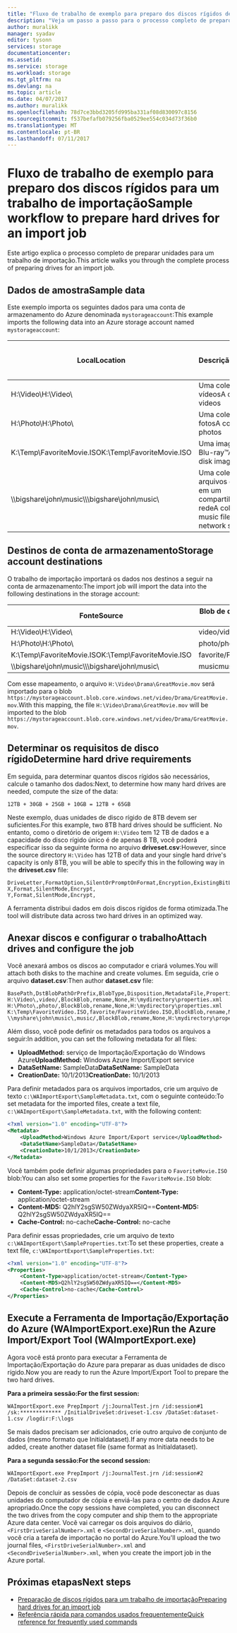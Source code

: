 ```yaml
---
title: "Fluxo de trabalho de exemplo para preparo dos discos rígidos de um trabalho de importação do serviço de Importação/Exportação do Azure | Microsoft Docs"
description: "Veja um passo a passo para o processo completo de preparo de unidades para um trabalho de importação no serviço de Importação/Exportação do Azure."
author: muralikk
manager: syadav
editor: tysonn
services: storage
documentationcenter: 
ms.assetid: 
ms.service: storage
ms.workload: storage
ms.tgt_pltfrm: na
ms.devlang: na
ms.topic: article
ms.date: 04/07/2017
ms.author: muralikk
ms.openlocfilehash: 78d7ce3bbd3205fd995ba331af08d830097c8156
ms.sourcegitcommit: f537befafb079256fba0529ee554c034d73f36b0
ms.translationtype: MT
ms.contentlocale: pt-BR
ms.lasthandoff: 07/11/2017
---
```

# <a name="sample-workflow-to-prepare-hard-drives-for-an-import-job"></a><span data-ttu-id="c19fa-103">Fluxo de trabalho de exemplo para preparo dos discos rígidos para um trabalho de importação</span><span class="sxs-lookup"><span data-stu-id="c19fa-103">Sample workflow to prepare hard drives for an import job</span></span>

<span data-ttu-id="c19fa-104">Este artigo explica o processo completo de preparar unidades para um trabalho de importação.</span><span class="sxs-lookup"><span data-stu-id="c19fa-104">This article walks you through the complete process of preparing drives for an import job.</span></span>

## <a name="sample-data"></a><span data-ttu-id="c19fa-105">Dados de amostra</span><span class="sxs-lookup"><span data-stu-id="c19fa-105">Sample data</span></span>

<span data-ttu-id="c19fa-106">Este exemplo importa os seguintes dados para uma conta de armazenamento do Azure denominada `mystorageaccount`:</span><span class="sxs-lookup"><span data-stu-id="c19fa-106">This example imports the following data into an Azure storage account named `mystorageaccount`:</span></span>

|<span data-ttu-id="c19fa-107">Local</span><span class="sxs-lookup"><span data-stu-id="c19fa-107">Location</span></span>|<span data-ttu-id="c19fa-108">Descrição</span><span class="sxs-lookup"><span data-stu-id="c19fa-108">Description</span></span>|<span data-ttu-id="c19fa-109">Tamanho dos dados</span><span class="sxs-lookup"><span data-stu-id="c19fa-109">Data size</span></span>|
|--------------|-----------------|-----|
|<span data-ttu-id="c19fa-110">H:\Video\\</span><span class="sxs-lookup"><span data-stu-id="c19fa-110">H:\Video\\</span></span> |<span data-ttu-id="c19fa-111">Uma coleção de vídeos</span><span class="sxs-lookup"><span data-stu-id="c19fa-111">A collection of videos</span></span>|<span data-ttu-id="c19fa-112">12 TB</span><span class="sxs-lookup"><span data-stu-id="c19fa-112">12 TB</span></span>|
|<span data-ttu-id="c19fa-113">H:\Photo\\</span><span class="sxs-lookup"><span data-stu-id="c19fa-113">H:\Photo\\</span></span> |<span data-ttu-id="c19fa-114">Uma coleção de fotos</span><span class="sxs-lookup"><span data-stu-id="c19fa-114">A collection of photos</span></span>|<span data-ttu-id="c19fa-115">30 GB</span><span class="sxs-lookup"><span data-stu-id="c19fa-115">30 GB</span></span>|
|<span data-ttu-id="c19fa-116">K:\Temp\FavoriteMovie.ISO</span><span class="sxs-lookup"><span data-stu-id="c19fa-116">K:\Temp\FavoriteMovie.ISO</span></span>|<span data-ttu-id="c19fa-117">Uma imagem de disco Blu-ray™</span><span class="sxs-lookup"><span data-stu-id="c19fa-117">A Blu-Ray™ disk image</span></span>|<span data-ttu-id="c19fa-118">25 GB</span><span class="sxs-lookup"><span data-stu-id="c19fa-118">25 GB</span></span>|
|<span data-ttu-id="c19fa-119">\\\bigshare\john\music\\</span><span class="sxs-lookup"><span data-stu-id="c19fa-119">\\\bigshare\john\music\\</span></span>|<span data-ttu-id="c19fa-120">Uma coleção de arquivos de música em um compartilhamento de rede</span><span class="sxs-lookup"><span data-stu-id="c19fa-120">A collection of music files on a network share</span></span>|<span data-ttu-id="c19fa-121">10 GB</span><span class="sxs-lookup"><span data-stu-id="c19fa-121">10 GB</span></span>|

## <a name="storage-account-destinations"></a><span data-ttu-id="c19fa-122">Destinos de conta de armazenamento</span><span class="sxs-lookup"><span data-stu-id="c19fa-122">Storage account destinations</span></span>

<span data-ttu-id="c19fa-123">O trabalho de importação importará os dados nos destinos a seguir na conta de armazenamento:</span><span class="sxs-lookup"><span data-stu-id="c19fa-123">The import job will import the data into the following destinations in the storage account:</span></span>

|<span data-ttu-id="c19fa-124">Fonte</span><span class="sxs-lookup"><span data-stu-id="c19fa-124">Source</span></span>|<span data-ttu-id="c19fa-125">Blob de destino ou diretório virtual</span><span class="sxs-lookup"><span data-stu-id="c19fa-125">Destination virtual directory or blob</span></span>|
|------------|-------------------------------------------|
|<span data-ttu-id="c19fa-126">H:\Video\\</span><span class="sxs-lookup"><span data-stu-id="c19fa-126">H:\Video\\</span></span> |<span data-ttu-id="c19fa-127">video/</span><span class="sxs-lookup"><span data-stu-id="c19fa-127">video/</span></span>|
|<span data-ttu-id="c19fa-128">H:\Photo\\</span><span class="sxs-lookup"><span data-stu-id="c19fa-128">H:\Photo\\</span></span> |<span data-ttu-id="c19fa-129">photo/</span><span class="sxs-lookup"><span data-stu-id="c19fa-129">photo/</span></span>|
|<span data-ttu-id="c19fa-130">K:\Temp\FavoriteMovie.ISO</span><span class="sxs-lookup"><span data-stu-id="c19fa-130">K:\Temp\FavoriteMovie.ISO</span></span>|<span data-ttu-id="c19fa-131">favorite/FavoriteMovies.ISO</span><span class="sxs-lookup"><span data-stu-id="c19fa-131">favorite/FavoriteMovies.ISO</span></span>|
|<span data-ttu-id="c19fa-132">\\\bigshare\john\music\\</span><span class="sxs-lookup"><span data-stu-id="c19fa-132">\\\bigshare\john\music\\</span></span> |<span data-ttu-id="c19fa-133">music</span><span class="sxs-lookup"><span data-stu-id="c19fa-133">music</span></span>|

<span data-ttu-id="c19fa-134">Com esse mapeamento, o arquivo `H:\Video\Drama\GreatMovie.mov` será importado para o blob `https://mystorageaccount.blob.core.windows.net/video/Drama/GreatMovie.mov`.</span><span class="sxs-lookup"><span data-stu-id="c19fa-134">With this mapping, the file `H:\Video\Drama\GreatMovie.mov` will be imported to the blob `https://mystorageaccount.blob.core.windows.net/video/Drama/GreatMovie.mov`.</span></span>

## <a name="determine-hard-drive-requirements"></a><span data-ttu-id="c19fa-135">Determinar os requisitos de disco rígido</span><span class="sxs-lookup"><span data-stu-id="c19fa-135">Determine hard drive requirements</span></span>

<span data-ttu-id="c19fa-136">Em seguida, para determinar quantos discos rígidos são necessários, calcule o tamanho dos dados:</span><span class="sxs-lookup"><span data-stu-id="c19fa-136">Next, to determine how many hard drives are needed, compute the size of the data:</span></span>

`12TB + 30GB + 25GB + 10GB = 12TB + 65GB`

<span data-ttu-id="c19fa-137">Neste exemplo, duas unidades de disco rígido de 8TB devem ser suficientes.</span><span class="sxs-lookup"><span data-stu-id="c19fa-137">For this example, two 8TB hard drives should be sufficient.</span></span> <span data-ttu-id="c19fa-138">No entanto, como o diretório de origem `H:\Video` tem 12 TB de dados e a capacidade do disco rígido único é de apenas 8 TB, você poderá especificar isso da seguinte forma no arquivo **driveset.csv**:</span><span class="sxs-lookup"><span data-stu-id="c19fa-138">However, since the source directory `H:\Video` has 12TB of data and your single hard drive's capacity is only 8TB, you will be able to specify this in the following way in the **driveset.csv** file:</span></span>

```
DriveLetter,FormatOption,SilentOrPromptOnFormat,Encryption,ExistingBitLockerKey
X,Format,SilentMode,Encrypt,
Y,Format,SilentMode,Encrypt,
```
<span data-ttu-id="c19fa-139">A ferramenta distribui dados em dois discos rígidos de forma otimizada.</span><span class="sxs-lookup"><span data-stu-id="c19fa-139">The tool will distribute data across two hard drives in an optimized way.</span></span>

## <a name="attach-drives-and-configure-the-job"></a><span data-ttu-id="c19fa-140">Anexar discos e configurar o trabalho</span><span class="sxs-lookup"><span data-stu-id="c19fa-140">Attach drives and configure the job</span></span>
<span data-ttu-id="c19fa-141">Você anexará ambos os discos ao computador e criará volumes.</span><span class="sxs-lookup"><span data-stu-id="c19fa-141">You will attach both disks to the machine and create volumes.</span></span> <span data-ttu-id="c19fa-142">Em seguida, crie o arquivo **dataset.csv**:</span><span class="sxs-lookup"><span data-stu-id="c19fa-142">Then author **dataset.csv** file:</span></span>
```
BasePath,DstBlobPathOrPrefix,BlobType,Disposition,MetadataFile,PropertiesFile
H:\Video\,video/,BlockBlob,rename,None,H:\mydirectory\properties.xml
H:\Photo\,photo/,BlockBlob,rename,None,H:\mydirectory\properties.xml
K:\Temp\FavoriteVideo.ISO,favorite/FavoriteVideo.ISO,BlockBlob,rename,None,H:\mydirectory\properties.xml
\\myshare\john\music\,music/,BlockBlob,rename,None,H:\mydirectory\properties.xml
```

<span data-ttu-id="c19fa-143">Além disso, você pode definir os metadados para todos os arquivos a seguir:</span><span class="sxs-lookup"><span data-stu-id="c19fa-143">In addition, you can set the following metadata for all files:</span></span>

* <span data-ttu-id="c19fa-144">**UploadMethod:** serviço de Importação/Exportação do Windows Azure</span><span class="sxs-lookup"><span data-stu-id="c19fa-144">**UploadMethod:** Windows Azure Import/Export service</span></span>
* <span data-ttu-id="c19fa-145">**DataSetName:** SampleData</span><span class="sxs-lookup"><span data-stu-id="c19fa-145">**DataSetName:** SampleData</span></span>
* <span data-ttu-id="c19fa-146">**CreationDate:** 10/1/2013</span><span class="sxs-lookup"><span data-stu-id="c19fa-146">**CreationDate:** 10/1/2013</span></span>

<span data-ttu-id="c19fa-147">Para definir metadados para os arquivos importados, crie um arquivo de texto `c:\WAImportExport\SampleMetadata.txt`, com o seguinte conteúdo:</span><span class="sxs-lookup"><span data-stu-id="c19fa-147">To set metadata for the imported files, create a text file, `c:\WAImportExport\SampleMetadata.txt`, with the following content:</span></span>

```xml
<?xml version="1.0" encoding="UTF-8"?>
<Metadata>
    <UploadMethod>Windows Azure Import/Export service</UploadMethod>
    <DataSetName>SampleData</DataSetName>
    <CreationDate>10/1/2013</CreationDate>
</Metadata>
```

<span data-ttu-id="c19fa-148">Você também pode definir algumas propriedades para o `FavoriteMovie.ISO` blob:</span><span class="sxs-lookup"><span data-stu-id="c19fa-148">You can also set some properties for the `FavoriteMovie.ISO` blob:</span></span>

* <span data-ttu-id="c19fa-149">**Content-Type:** application/octet-stream</span><span class="sxs-lookup"><span data-stu-id="c19fa-149">**Content-Type:** application/octet-stream</span></span>
* <span data-ttu-id="c19fa-150">**Content-MD5:** Q2hlY2sgSW50ZWdyaXR5IQ==</span><span class="sxs-lookup"><span data-stu-id="c19fa-150">**Content-MD5:** Q2hlY2sgSW50ZWdyaXR5IQ==</span></span>
* <span data-ttu-id="c19fa-151">**Cache-Control:** no-cache</span><span class="sxs-lookup"><span data-stu-id="c19fa-151">**Cache-Control:** no-cache</span></span>

<span data-ttu-id="c19fa-152">Para definir essas propriedades, crie um arquivo de texto `c:\WAImportExport\SampleProperties.txt`:</span><span class="sxs-lookup"><span data-stu-id="c19fa-152">To set these properties, create a text file, `c:\WAImportExport\SampleProperties.txt`:</span></span>

```xml
<?xml version="1.0" encoding="UTF-8"?>
<Properties>
    <Content-Type>application/octet-stream</Content-Type>
    <Content-MD5>Q2hlY2sgSW50ZWdyaXR5IQ==</Content-MD5>
    <Cache-Control>no-cache</Cache-Control>
</Properties>
```

## <a name="run-the-azure-importexport-tool-waimportexportexe"></a><span data-ttu-id="c19fa-153">Execute a Ferramenta de Importação/Exportação do Azure (WAImportExport.exe)</span><span class="sxs-lookup"><span data-stu-id="c19fa-153">Run the Azure Import/Export Tool (WAImportExport.exe)</span></span>

<span data-ttu-id="c19fa-154">Agora você está pronto para executar a Ferramenta de Importação/Exportação do Azure para preparar as duas unidades de disco rígido.</span><span class="sxs-lookup"><span data-stu-id="c19fa-154">Now you are ready to run the Azure Import/Export Tool to prepare the two hard drives.</span></span>

<span data-ttu-id="c19fa-155">**Para a primeira sessão:**</span><span class="sxs-lookup"><span data-stu-id="c19fa-155">**For the first session:**</span></span>

```
WAImportExport.exe PrepImport /j:JournalTest.jrn /id:session#1  /sk:************* /InitialDriveSet:driveset-1.csv /DataSet:dataset-1.csv /logdir:F:\logs
```

<span data-ttu-id="c19fa-156">Se mais dados precisam ser adicionados, crie outro arquivo de conjunto de dados (mesmo formato que Initialdataset).</span><span class="sxs-lookup"><span data-stu-id="c19fa-156">If any more data needs to be added, create another dataset file (same format as Initialdataset).</span></span>

<span data-ttu-id="c19fa-157">**Para a segunda sessão:**</span><span class="sxs-lookup"><span data-stu-id="c19fa-157">**For the second session:**</span></span>

```
WAImportExport.exe PrepImport /j:JournalTest.jrn /id:session#2  /DataSet:dataset-2.csv
```

<span data-ttu-id="c19fa-158">Depois de concluir as sessões de cópia, você pode desconectar as duas unidades do computador de cópia e enviá-las para o centro de dados Azure apropriado.</span><span class="sxs-lookup"><span data-stu-id="c19fa-158">Once the copy sessions have completed, you can disconnect the two drives from the copy computer and ship them to the appropriate Azure data center.</span></span> <span data-ttu-id="c19fa-159">Você vai carregar os dois arquivos do diário, `<FirstDriveSerialNumber>.xml` e `<SecondDriveSerialNumber>.xml`, quando você cria a tarefa de importação no portal do Azure.</span><span class="sxs-lookup"><span data-stu-id="c19fa-159">You'll upload the two journal files, `<FirstDriveSerialNumber>.xml` and `<SecondDriveSerialNumber>.xml`, when you create the import job in the Azure portal.</span></span>

## <a name="next-steps"></a><span data-ttu-id="c19fa-160">Próximas etapas</span><span class="sxs-lookup"><span data-stu-id="c19fa-160">Next steps</span></span>

* [<span data-ttu-id="c19fa-161">Preparação de discos rígidos para um trabalho de importação</span><span class="sxs-lookup"><span data-stu-id="c19fa-161">Preparing hard drives for an import job</span></span>](storage-import-export-tool-preparing-hard-drives-import.md)
* [<span data-ttu-id="c19fa-162">Referência rápida para comandos usados frequentemente</span><span class="sxs-lookup"><span data-stu-id="c19fa-162">Quick reference for frequently used commands</span></span>](storage-import-export-tool-quick-reference.md)
